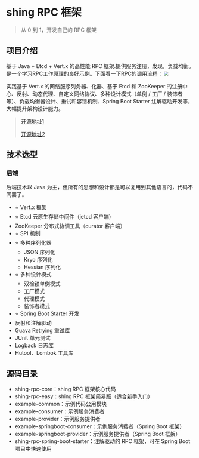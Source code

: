 # shing RPC 框架

> 从 0 到 1，开发自己的 RPC 框架



## 项目介绍

基于 Java + Etcd + Vert.x 的高性能 RPC 框架.提供服务注册，发现，负载均衡。是一个学习RPC工作原理的良好示例。下面看一下RPC的调用流程：
<img src="https://shaogezhu.cn/assets/2022-11/rpc2.png" style="zoom:66%;" />

实践基于 Vert.x 的网络服序列务器、化器、基于 Etcd 和 ZooKeeper 的注册中心、反射、动态代理、自定义网络协议、多种设计模式（单例 / 工厂 / 装饰者等）、负载均衡器设计、重试和容错机制、Spring Boot Starter 注解驱动开发等，大幅提升架构设计能力。

>[开源地址1](https://github.com/Shingbb/shing-rpc.git)
> 
> [开源地址2](https://gitee.com/MyShing/shing-rpc)




## 技术选型

### 后端

后端技术以 Java 为主，但所有的思想和设计都是可以复用到其他语言的，代码不同罢了。

- ⭐️ Vert.x 框架
- ⭐️ Etcd 云原生存储中间件（jetcd 客户端）
- ZooKeeper 分布式协调工具（curator 客户端）
- ⭐️ SPI 机制
- ⭐️ 多种序列化器
    - JSON 序列化
    - Kryo 序列化
    - Hessian 序列化
- ⭐️ 多种设计模式
    - 双检锁单例模式
    - 工厂模式
    - 代理模式
    - 装饰者模式
- ⭐️ Spring Boot Starter 开发
- 反射和注解驱动
- Guava Retrying 重试库
- JUnit 单元测试
- Logback 日志库
- Hutool、Lombok 工具库



## 源码目录

- shing-rpc-core：shing RPC 框架核心代码
- shing-rpc-easy：shing RPC 框架简易版（适合新手入门）
- example-common：示例代码公用模块
- example-consumer：示例服务消费者
- example-provider：示例服务提供者
- example-springboot-consumer：示例服务消费者（Spring Boot 框架）
- example-springboot-provider：示例服务提供者（Spring Boot 框架）
- shing-rpc-spring-boot-starter：注解驱动的 RPC 框架，可在 Spring Boot 项目中快速使用


